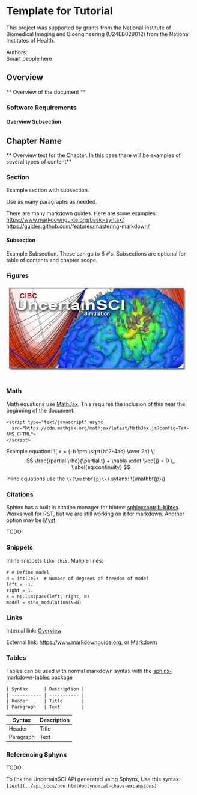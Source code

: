 # Template for Tutorial

<script type="text/javascript" async
  src="https://cdn.mathjax.org/mathjax/latest/MathJax.js?config=TeX-AMS_CHTML">
</script>
<link rel="stylesheet" href="_static/css/main.css">

This project was supported by grants from the National Institute of Biomedical Imaging and Bioengineering (U24EB029012) from the National Institutes of Health.

Authors:  
Smart people here


## Overview

** Overview of the document **

### Software Requirements

#### Overview Subsection


## Chapter Name

** Overview text for the Chapter.  In this case there will be examples of several types of content**

### Section
Example section with subsection.  

Use as many paragraphs as needed.  

There are many markdown guides.  Here are some examples:
<https://www.markdownguide.org/basic-syntax/>
<https://guides.github.com/features/mastering-markdown/>

#### Subsection
Example Subsection.  These can go to 6 `#`'s.  Subsections are optional for  table of contents and chapter scope.

### Figures

![Example for including an image in tutorial.](../_static/UncertainSCI.png "UncertainSCI example image")

### Math
Math equations use [MathJax](http://docs.mathjax.org/en/latest/basic/mathematics.html). This requires the inclusion of this near the beginning of the document: 
```
<script type="text/javascript" async
  src="https://cdn.mathjax.org/mathjax/latest/MathJax.js?config=TeX-AMS_CHTML">
</script>
```
Example equation:
\\[ x = {-b \pm \sqrt{b^2-4ac} \over 2a} \\]
$$ \frac{\partial \rho}{\partial t} + \nabla \cdot \vec{j} = 0 \,. \label{eq:continuity} $$

inline equations use the `\\(\mathbf{p}\\)` sytanx: \\(\mathbf{p}\\) 

### Citations

Sphinx has a built in citation manager for bibtex: [sphinxcontrib-bibtex](https://sphinxcontrib-bibtex.readthedocs.io/en/latest/). Works well for RST, but we are still working on it for markdown.  Another option may be [Myst](https://myst-parser.readthedocs.io/en/latest/)

TODO.

### Snippets
Inline snippets `like this`.  Muliple lines:
```
# # Define model
N = int(1e2)  # Number of degrees of freedom of model
left = -1.
right = 1.
x = np.linspace(left, right, N)
model = sine_modulation(N=N)
```

### Links

Internal link: [Overview](#overview)

External link: <https://www.markdownguide.org>, or [Markdown](https://www.markdownguide.org)

### Tables

Tables can be used with normal markdown syntax with the [sphinx-markdown-tables](https://github.com/ryanfox/sphinx-markdown-tables) package

```
| Syntax      | Description |
| ----------- | ----------- |
| Header      | Title       |
| Paragraph   | Text        |
```

| Syntax      | Description |
| ----------- | ----------- |
| Header      | Title       |
| Paragraph   | Text        |


### Referencing Sphynx
TODO

To link the UncertainSCI API generated using Sphynx, Use this syntax: [`[text](../api_docs/pce.html#polynomial-chaos-expansions)`](../api_docs/pce.html#polynomial-chaos-expansions)







            
